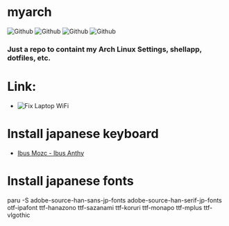 # myarch

![Github](https://img.shields.io/github/issues/henryust12/MyArch?style=for-the-badge) 
![Github](https://img.shields.io/github/forks/henryust12/MyArch?style=for-the-badge) 
![Github](https://img.shields.io/github/stars/henryust12/MyArch?style=for-the-badge) 
![Github](https://img.shields.io/github/license/henryust12/MyArch?style=for-the-badge) 



### Just a repo to containt my Arch Linux Settings, shellapp, dotfiles, etc.


# Link:  
- ![Fix Laptop WiFi](https://github.com/tomaspinho/rtl8821ce)


# Install japanese keyboard
- <a href="https://wiki.archlinux.org/title/Localization/Japanese" target="_blank">Ibus Mozc - Ibus Anthy</a>
# Install japanese fonts 
paru -S adobe-source-han-sans-jp-fonts  adobe-source-han-serif-jp-fonts  otf-ipafont  ttf-hanazono ttf-sazanami ttf-koruri ttf-monapo ttf-mplus ttf-vlgothic
